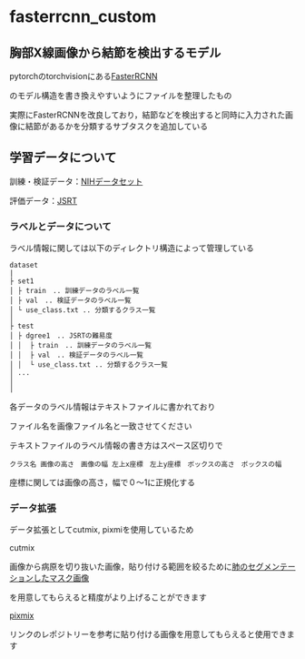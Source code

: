 # fasterrcnn_custom

## 胸部X線画像から結節を検出するモデル
pytorchのtorchvisionにある[FasterRCNN](https://pytorch.org/vision/main/models/faster_rcnn.html)

のモデル構造を書き換えやすいようにファイルを整理したもの

実際にFasterRCNNを改良しており，結節などを検出すると同時に入力された画像に結節があるかを分類するサブタスクを追加している

## 学習データについて

訓練・検証データ：[NIHデータセット](https://www.kaggle.com/datasets/nih-chest-xrays/data)

評価データ：[JSRT](http://db.jsrt.or.jp/eng.php)

### ラベルとデータについて
ラベル情報に関しては以下のディレクトリ構造によって管理している
```
dataset
|
├ set1
│ ├ train　.. 訓練データのラベル一覧
│ ├ val　.. 検証データのラベル一覧
│ └ use_class.txt .. 分類するクラス一覧
│
├ test
│ ├ dgree1　.. JSRTの難易度
│ │  ├ train　.. 訓練データのラベル一覧
│ │  ├ val　.. 検証データのラベル一覧
│ │  └ use_class.txt .. 分類するクラス一覧
│ ...
│
│
```
各データのラベル情報はテキストファイルに書かれており

ファイル名を画像ファイル名と一致させてください

テキストファイルのラベル情報の書き方はスペース区切りで

`クラス名 画像の高さ　画像の幅 左上x座標　左上y座標　ボックスの高さ　ボックスの幅`

座標に関しては画像の高さ，幅で０〜1に正規化する

### データ拡張
データ拡張としてcutmix, pixmiを使用しているため

cutmix

画像から病原を切り抜いた画像，貼り付ける範囲を絞るために[肺のセグメンテーションしたマスク画像](https://github.com/IlliaOvcharenko/lung-segmentation)

を用意してもらえると精度がより上げることができます

[pixmix](https://github.com/andyzoujm/pixmix)

リンクのレポジトリーを参考に貼り付ける画像を用意してもらえると使用できます
